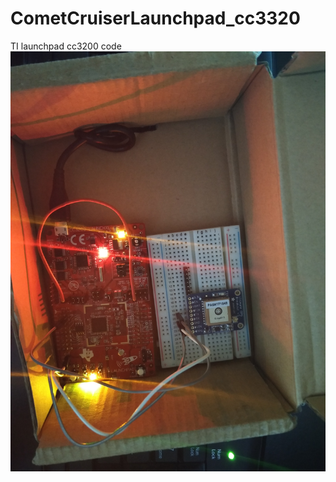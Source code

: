 # CometCruiserLaunchpad_cc3320
TI launchpad cc3200 code
![Alt text](/setup.jpg?raw=true "launchpad cc3200 + Adafruit GPS breakout")
